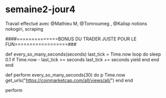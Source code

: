 # semaine2-jour4
Travail effectué avec @Mathieu M, @Tomroumeg , @Kalisp
notions nokogiri, scraping

####==============BONUS DU TRADER JUSTE POUR LE FUN==================###

def every_so_many_seconds(seconds)
    last_tick = Time.now
    loop do
      sleep 0.1
      if Time.now - last_tick >= seconds
        last_tick += seconds
        yield
      end
    end
  end

def perform
    every_so_many_seconds(30) do
      p Time.now
      get_urls("https://coinmarketcap.com/all/views/all/")
    end
end

perform

